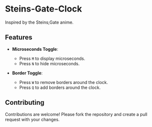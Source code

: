 # Steins-Gate-Clock

Inspired by the Steins;Gate anime.

## Features

- **Microseconds Toggle**:
  - Press `M` to display microseconds.
  - Press `N` to hide microseconds.

- **Border Toggle**:
  - Press `W` to remove borders around the clock.
  - Press `Q` to add borders around the clock.

## Contributing

Contributions are welcome! Please fork the repository and create a pull request with your changes.
